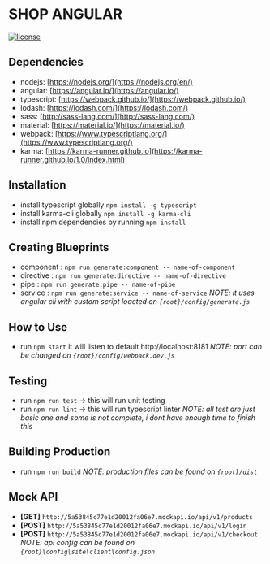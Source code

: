 # SHOP ANGULAR
[![license](https://img.shields.io/github/license/mashape/apistatus.svg)]()


## Dependencies
* nodejs: [https://nodejs.org/](https://nodejs.org/en/)
* angular: [https://angular.io/](https://angular.io/)
* typescript: [https://webpack.github.io/](https://webpack.github.io/)
* lodash: [https://lodash.com/](https://lodash.com/)
* sass: [http://sass-lang.com/](http://sass-lang.com/)
* material: [https://material.io/](https://material.io/)
* webpack: [https://www.typescriptlang.org/](https://www.typescriptlang.org/)
* karma: [https://karma-runner.github.io](https://karma-runner.github.io/1.0/index.html)


## Installation
- install typescript globally `npm install -g typescript`
- install karma-cli globally `npm install -g karma-cli`
- install npm dependencies by running `npm install`


## Creating Blueprints
- component : `npm run generate:component -- name-of-component`
- directive : `npm run generate:directive -- name-of-directive`
- pipe : `npm run generate:pipe -- name-of-pipe`
- service : `npm run generate:service -- name-of-service`
*NOTE: it uses angular cli with custom script loacted on `{root}/config/generate.js`*


## How to Use
- run `npm start` it will listen to default http://localhost:8181
*NOTE: port can be changed on `{root}/config/webpack.dev.js`*


## Testing
- run `npm run test` -> this will run unit testing
- run `npm run lint` -> this will run typescript linter
*NOTE: all test are just basic one and some is not complete, i dont have enough time to finish this*


## Building Production
- run `npm run build`
*NOTE: production files can be found on `{root}/dist`*


## Mock API
* **[GET]**  `http://5a53845c77e1d20012fa06e7.mockapi.io/api/v1/products`
* **[POST]**  `http://5a53845c77e1d20012fa06e7.mockapi.io/api/v1/login`
* **[POST]**  `http://5a53845c77e1d20012fa06e7.mockapi.io/api/v1/checkout`
*NOTE: api config can be found on `{root}\config\site\client\config.json`*